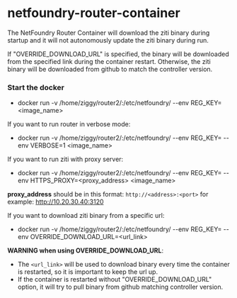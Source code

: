 # netfoundry-router-container
The NetFoundry Router Container will download the ziti binary during startup and it will not autonomously update the ziti binary during run.

If "OVERRIDE_DOWNLOAD_URL" is specified, the binary will be downloaded from the specified link during the container restart.  Otherwise, the ziti binary will be downloaded from github to match the controller version.

### Start the docker ###
* docker run -v /home/ziggy/router2/:/etc/netfoundry/ --env REG_KEY=<Registration Key> <image_name>

If you want to run router in verbose mode:
* docker run -v /home/ziggy/router2/:/etc/netfoundry/ --env REG_KEY=<Registration Key> --env VERBOSE=1 <image_name>

If you want to run ziti with proxy server:
* docker run -v /home/ziggy/router2/:/etc/netfoundry/ --env REG_KEY=<Registration Key> --env HTTPS_PROXY=<proxy_address> <image_name>

**proxy_address** should be in this format: `http://<address>:<port>`
for example: http://10.20.30.40:3120

If you want to download ziti binary from a specific url:
* docker run -v /home/ziggy/router2/:/etc/netfoundry/ --env REG_KEY=<Registration Key> --env OVERRIDE_DOWNLOAD_URL=<url_link>

**WARNING when using OVERRIDE_DOWNLOAD_URL**: 
* The `<url_link>` will be used to download binary every time the container is restarted, so it is important to keep the url up.
* If the container is restarted without "OVERRIDE_DOWNLOAD_URL" option, it will try to pull binary from github matching controller version.
